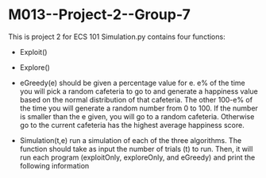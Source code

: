 # M013--Project-2--Group-7

This is project 2 for ECS 101
Simulation.py contains four functions:
- Exploit()

- Explore()

- eGreedy(e)
should be given a percentage value for e.  e% of the time you will pick a random cafeteria to go to and generate a happiness value based on the normal distribution of that cafeteria. The other 100-e% of the time you will generate a random number from 0 to 100. If the number is smaller than the e given, you will go to a random cafeteria. Otherwise go to the current cafeteria has the highest average happiness score.

- Simulation(t,e)
run a simulation of each of the three algorithms. The function should take as input the number of trials (t) to run. Then, it will run each program (exploitOnly, exploreOnly, and eGreedy) and print the following information
